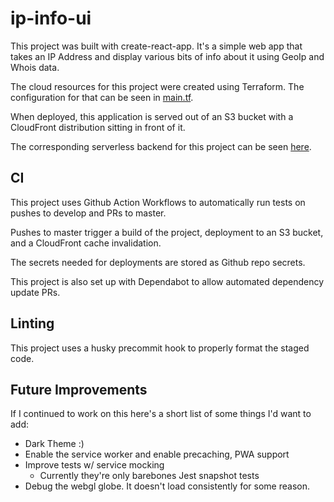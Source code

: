 # ip-info-ui

This project was built with create-react-app. It's a simple web app that takes an IP Address and display various bits of info about it using GeoIp and Whois data.

The cloud resources for this project were created using Terraform. The configuration for that can be seen in [main.tf](main.tf).

When deployed, this application is served out of an S3 bucket with a CloudFront distribution sitting in front of it.

The corresponding serverless backend for this project can be seen [here](https://github.com/grantmcd/ip-info-api).

## CI

This project uses Github Action Workflows to automatically run tests on pushes to develop and PRs to master.

Pushes to master trigger a build of the project, deployment to an S3 bucket, and a CloudFront cache invalidation.

The secrets needed for deployments are stored as Github repo secrets.

This project is also set up with Dependabot to allow automated dependency update PRs.

## Linting

This project uses a husky precommit hook to properly format the staged code.

## Future Improvements

If I continued to work on this here's a short list of some things I'd want to add:

- Dark Theme :)
- Enable the service worker and enable precaching, PWA support
- Improve tests w/ service mocking
  - Currently they're only barebones Jest snapshot tests
- Debug the webgl globe. It doesn't load consistently for some reason.
